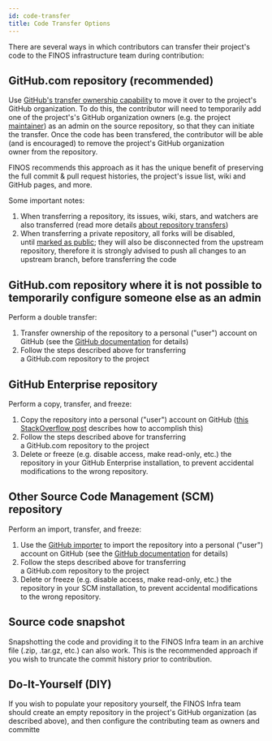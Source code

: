 ```yaml
---
id: code-transfer
title: Code Transfer Options
---
```


There are several ways in which contributors can transfer their project's code to the FINOS infrastructure team during contribution:

## GitHub.com repository (recommended)

Use [GitHub's transfer ownership capability](https://help.github.com/articles/about-repository-transfers/) to move it over to the project's GitHub organization. To do this, the contributor will need to temporarily add one of the project's's GitHub organization owners (e.g. the project [maintainer](https://community.finos.org/docs/finos-maintainers-cheatsheet/)) as an admin on the source repository, so that they can initiate the transfer. Once the code has been transfered, the contributor will be able (and is encouraged) to remove the project's GitHub organization owner from the repository.

FINOS recommends this approach as it has the unique benefit of preserving the full commit & pull request histories, the project's issue list, wiki and GitHub pages, and more.

Some important notes:
1. When transferring a repository, its issues, wiki, stars, and watchers are also transferred (read more details [about repository transfers](https://help.github.com/articles/about-repository-transfers/))
2. When transferring a private repository, all forks will be disabled, until [marked as public](https://help.github.com/articles/making-a-private-repository-public/); they will also be disconnected from the upstream repository, therefore it is strongly advised to push all changes to an upstream branch, before transferring the code

## GitHub.com repository where it is not possible to temporarily configure someone else as an admin

Perform a double transfer:
1. Transfer ownership of the repository to a personal ("user") account on GitHub (see the [GitHub documentation](https://help.github.com/articles/transferring-a-repository-owned-by-your-organization/) for details)
2. Follow the steps described above for transferring a GitHub.com repository to the project

## GitHub Enterprise repository

Perform a copy, transfer, and freeze:
1. Copy the repository into a personal ("user") account on GitHub ([this StackOverflow post](http://stackoverflow.com/questions/28753111/migrate-from-github-enterprise-to-github-com) describes how to accomplish this)
2. Follow the steps described above for transferring a GitHub.com repository to the project
3. Delete or freeze (e.g. disable access, make read-only, etc.) the repository in your GitHub Enterprise installation, to prevent accidental modifications to the wrong repository.

## Other Source Code Management (SCM) repository

Perform an import, transfer, and freeze:

1. Use the [GitHub importer](https://help.github.com/articles/about-github-importer/) to import the repository into a personal ("user") account on GitHub (see the [GitHub documentation](https://help.github.com/articles/importing-a-repository-with-github-importer/) for details)
2. Follow the steps described above for transferring a GitHub.com repository to the project
3. Delete or freeze (e.g. disable access, make read-only, etc.) the repository in your SCM installation, to prevent accidental modifications to the wrong repository.

## Source code snapshot
Snapshotting the code and providing it to the FINOS Infra team in an archive file (.zip, .tar.gz, etc.) can also work.
This is the recommended approach if you wish to truncate the commit history prior to contribution.

## Do-It-Yourself (DIY)
If you wish to populate your repository yourself, the FINOS Infra team should create an empty repository in the project's GitHub organization (as described above), and then configure the contributing team as owners and committe
